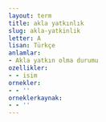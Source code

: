 ```yaml
---
layout: term
title: akla yatkınlık
slug: akla-yatkinlik
letter: A
lisan: Türkçe
anlamlar:
- Akla yatkın olma durumu
ozellikler:
- - isim
ornekler:
- - ''
orneklerkaynak:
- - ''
---
```

